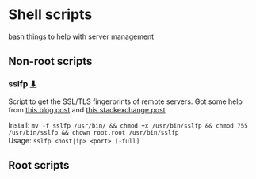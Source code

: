 # Shell scripts
bash things to help with server management

## Non-root scripts
### sslfp [⬇](https://raw.githubusercontent.com/berrythesoftwarecodeprogrammar/shell-scripts/master/sslfp)
Script to get the SSL/TLS fingerprints of remote servers. Got some help from [this blog post](https://mikaela.info/english/2015/02/24/znc160-ssl.html) and [this stackexchange post](https://unix.stackexchange.com/questions/126908/get-ssh-server-key-fingerprint)

Install: `mv -f sslfp /usr/bin/ && chmod +x /usr/bin/sslfp && chmod 755 /usr/bin/sslfp && chown root.root /usr/bin/sslfp`  
Usage: `sslfp <host|ip> <port> [-full]`  

## Root scripts
